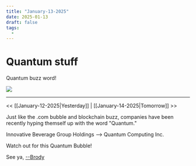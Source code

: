 ```yaml
---
title: "January-13-2025"
date: 2025-01-13
draft: false
tags:
  -
---
```


<div class="article-header green-white">

<div>

<div class="decorative-element"></div>

# Quantum stuff

Quantum buzz word!

</div>

<img loading="lazy" role="img" src="./cat_excited.png">

</div>

---
<< [[January-12-2025|Yesterday]] 
| [[January-14-2025|Tomorrow]] >>

Just like the .com bubble and blockchain buzz, companies have been recently hyping themself up with the word "Quantum."

Innovative Beverage Group Holdings --> Quantum Computing Inc.

Watch out for this Quantum Bubble!

See ya, <a target="_blank" rel="noopener noreferrer" href="https://www.brodypen.com/">--Brody<a>
